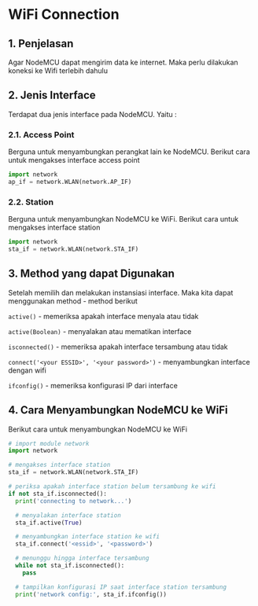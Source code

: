 # WiFi Connection

## 1. Penjelasan

Agar NodeMCU dapat mengirim data ke internet. Maka perlu dilakukan koneksi ke Wifi terlebih dahulu

## 2. Jenis Interface

Terdapat dua jenis interface pada NodeMCU. Yaitu :

### 2.1. Access Point

Berguna untuk menyambungkan perangkat lain ke NodeMCU. Berikut cara untuk mengakses interface access point

```python
import network
ap_if = network.WLAN(network.AP_IF)
```

### 2.2. Station

Berguna untuk menyambungkan NodeMCU ke WiFi. Berikut cara untuk mengakses interface station

```python
import network
sta_if = network.WLAN(network.STA_IF)
```

## 3. Method yang dapat Digunakan

Setelah memilih dan melakukan instansiasi interface. Maka kita dapat menggunakan method - method berikut

`active()` - memeriksa apakah interface menyala atau tidak

`active(Boolean)` - menyalakan atau mematikan interface

`isconnected()` - memeriksa apakah interface tersambung atau tidak

`connect('<your ESSID>', '<your password>')` - menyambungkan interface dengan wifi

`ifconfig()` - memeriksa konfigurasi IP dari interface

## 4. Cara Menyambungkan NodeMCU ke WiFi

Berikut cara untuk menyambungkan NodeMCU ke WiFi

```python
# import module network
import network

# mengakses interface station
sta_if = network.WLAN(network.STA_IF)

# periksa apakah interface station belum tersambung ke wifi
if not sta_if.isconnected():
  print('connecting to network...')

  # menyalakan interface station
  sta_if.active(True)

  # menyambungkan interface station ke wifi
  sta_if.connect('<essid>', '<password>')

  # menunggu hingga interface tersambung
  while not sta_if.isconnected():
    pass

  # tampilkan konfigurasi IP saat interface station tersambung
  print('network config:', sta_if.ifconfig())
```
